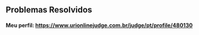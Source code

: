 ## Problemas Resolvidos

  #### __Meu perfil:__ https://www.urionlinejudge.com.br/judge/pt/profile/480130
